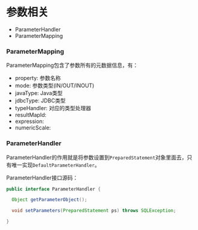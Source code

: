 # 参数相关

- ParameterHandler
- ParameterMapping

### ParameterMapping

ParameterMapping包含了参数所有的元数据信息，有：

- property: 参数名称
- mode: 参数类型(IN/OUT/INOUT)
- javaType: Java类型
- jdbcType: JDBC类型
- typeHandler: 对应的类型处理器
- resultMapId:
- expression: 
- numericScale:

### ParameterHandler

ParameterHandler的作用就是将参数设置到`PreparedStatement`对象里面去，只有唯一实现`DefaultParameterHandler`。

ParameterHandler接口源码：

```java
public interface ParameterHandler {

  Object getParameterObject();

  void setParameters(PreparedStatement ps) throws SQLException;

}
```